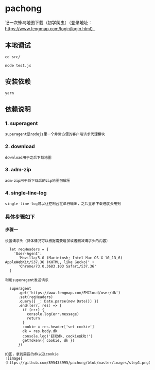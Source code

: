 # pachong

记一次蜂鸟地图下载（初学爬虫）（登录地址：https://www.fengmap.com/login/login.html）

## 本地调试

```
cd src/
```

```
node test.js
```

## 安装依赖

```
yarn
```
## 依赖说明

### 1. superagent

```
superagent是nodejs里一个非常方便的客户端请求代理模块
```
 
### 2. download

```
download用于之后下载地图
```

### 3. adm-zip

```
adm-zip用于将下载后的zip地图包解压
```

### 4. single-line-log

```
single-line-log可以让控制台在单行输出，之后显示下载进度会用到
```

### 具体步骤如下

#### 步骤一

```
设置请求头（具体情况可以根据需要增加或者删减请求头的内容）

  let reqHeaders = {
    'User-Agent':
      'Mozilla/5.0 (Macintosh; Intel Mac OS X 10_13_6) AppleWebKit/537.36 (KHTML, like Gecko)' +
      'Chrome/73.0.3683.103 Safari/537.36'
  }
  
利用superagent发送请求

  superagent
      .get('https://www.fengmap.com/FMCloud/user/dk')
      .set(reqHeaders)
      .query({ _: Date.parse(new Date()) })
      .end((err, res) => {
        if (err) {
          console.log(err.message)
          return
        }
        cookie = res.header['set-cookie']
        dk = res.body.dk
        console.log('获取dk、cookie成功!')
        getToken({ cookie, dk })
      })
      
如图，拿到需要的dk以及cookie
![image](https://github.com/895433995/pachong/blob/master/images/step1.png)
```


